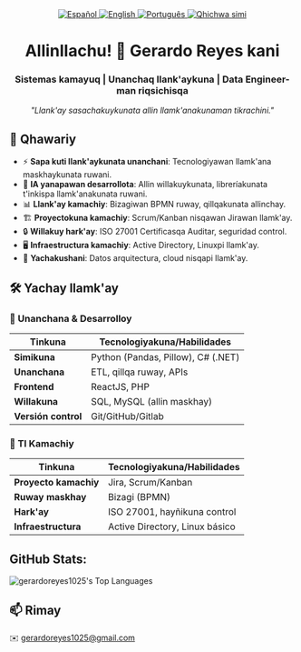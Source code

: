 <div align="center">
<!-- Selector de idioma -->
<a href="./README.md">
  <img src="https://img.shields.io/badge/🇪🇸 Español-FFFFFF?style=for-the-badge&logoColor=white&labelColor=101010" alt="Español">
</a>
<a href="./README_EN.md">
  <img src="https://img.shields.io/badge/🇬🇧 English-0077B5?style=for-the-badge&logoColor=white&labelColor=101010" alt="English">
</a>
<a href="./README_PT.md">
  <img src="https://img.shields.io/badge/🇵🇹 Português-2CA02C?style=for-the-badge&logoColor=white" alt="Português">
</a>
<a href="./README_QU.md">
  <img src="https://img.shields.io/badge/🏳️ Runasimi-FFD700?style=for-the-badge&logoColor=black" alt="Qhichwa simi">
</a>
</div>
<h1 align="center">Allinllachu! 👋 Gerardo Reyes kani</h1>

<h3 align="center">Sistemas kamayuq | Unanchaq llank'aykuna | Data Engineer-man riqsichisqa</h3>

<p align="center">
  <i>"Llank'ay sasachakuykunata allin llamk'anakunaman tikrachini."</i>
</p>

## 🚀 Qhawariy  

- ⚡ **Sapa kuti llank'aykunata unanchani**: Tecnologiyawan llamk'ana maskhaykunata ruwani.  
- 🤖 **IA yanapawan desarrollota**: Allin willakuykunata, libreríakunata t'inkispa llamk'anakunata ruwani.  
- 📊 **Llank'ay kamachiy**: Bizagiwan BPMN ruway, qillqakunata allinchay.  
- 🏗️ **Proyectokuna kamachiy**: Scrum/Kanban nisqawan Jirawan llamk'ay.  
- 🔒 **Willakuy hark'ay**: ISO 27001 Certificasqa Auditar, seguridad control.  
- 🖥️ **Infraestructura kamachiy**: Active Directory, Linuxpi llamk'ay.  
- 🌱 **Yachakushani**: Datos arquitectura, cloud nisqapi llamk'ay.  

## 🛠 Yachay llamk'ay  

### 🤖 Unanchana & Desarrolloy  
| Tinkuna          | Tecnologiyakuna/Habilidades       |
|------------------|-----------------------------------|
| **Simikuna**     | Python (Pandas, Pillow), C# (.NET)|
| **Unanchana**    | ETL, qillqa ruway, APIs           |
| **Frontend**     | ReactJS, PHP                      |
| **Willakuna**    | SQL, MySQL (allin maskhay)        |
| **Versión control** | Git/GitHub/Gitlab             |

### 🏢 TI Kamachiy  
| Tinkuna          | Tecnologiyakuna/Habilidades       |
|------------------|-----------------------------------|
| **Proyecto kamachiy** | Jira, Scrum/Kanban             |
| **Ruway maskhay**| Bizagi (BPMN)                     |
| **Hark'ay**      | ISO 27001, hayñikuna control      |
| **Infraestructura** | Active Directory, Linux básico |

## GitHub Stats:

![gerardoreyes1025's Top Languages](https://github-readme-stats.vercel.app/api/top-langs/?username=gerardoreyes1025&theme=vue-dark&show_icons=true&hide_border=true&layout=compact)

## 📫 Rimay  
✉️ gerardoreyes1025@gmail.com